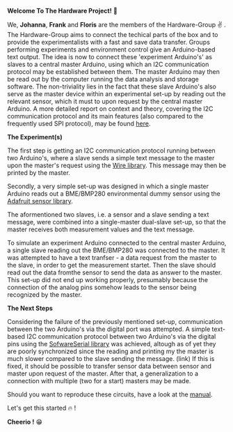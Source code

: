 **Welcome To The Hardware Project!** :raised_hands:

We, **Johanna**, **Frank** and **Floris** are the members of the Hardware-Group :v: .
The Hardware-Group aims to connect the techical parts of the box and to provide the experimentalists with a fast and save data transfer. 
Groups performing experiments and environment control give an Arduino-based text output.
The idea is now to connect these 'experiment Arduino's' as slaves to a central master Arduino, using which an I2C communication protocol may be established between them.
The master Arduino may then be read out by the computer running the data analysis and storage software.
The non-triviality lies in the fact that these slave Arduino's also serve as the master device within an experimental set-up by reading out the relevant sensor, which it must to upon request by the central master Arduino.
A more detailed report on context and theory, covering the I2C communication protocol and its main features (also compared to the frequently used SPI protocol), may be found [here](https://git.science.uu.nl/ued2020/experiment-design-2020/-/blob/master/projects/Hardware_Johanna_Floris_Frank/Documentation/Report_on_context_and_theory.md).

**The Experiment(s)**

The first step is getting an I2C communication protocol running between two Arduino's, where a slave sends a simple text message to the master upon the master's request using the [Wire library](https://www.arduino.cc/en/Reference/Wire).
This message may then be printed by the master.

Secondly, a very simple set-up was designed in which a single master Arduino reads out a BME/BMP280 environmental dummy sensor using the [Adafruit sensor library](https://github.com/adafruit/Adafruit_Sensor).

The aformentioned two slaves, i.e. a sensor and a slave sending a text message, were combined into a single-master dual-slave set-up, so that the master receives both measurement values and the text message.

To simulate an experiment Arduino connected to the central master Arduino, a single slave reading out the BME/BMP280 was connected to the master.
It was attempted to have a text tranfser - a data request from the master to the slave, in order to get the measurement startet. Then the slave should read out the data fromthe sensor to send the data as answer to the master.
This set-up did not end up working properly, presumably because the connection of the analog pins somehow leads to the sensor being recognized by the master.

**The Next Steps**

Considering the failure of the previously mentioned set-up, communication between the two Arduino's via the digital port was attempted.
A simple text-based I2C communication protocol between two Arduino's via the digital pins using the [SofwareSerial library](https://www.arduino.cc/en/Reference/SoftwareSerial) was achieved, altough as of yet they are poorly synchronized since the reading and printing my the master is much slower compared to the slave sending the message. (link)
If this is fixed, it should be possible to transfer sensor data between sensor and master upon request of the master. After that, a generalization to a connection with multiple (two for a start) masters may be made.


Should you want to reproduce these circuits, have a look at the [manual](https://git.science.uu.nl/ued2020/experiment-design-2020/-/blob/master/projects/Hardware_Johanna_Floris_Frank/Documentation/reproduction_guide.md).

Let's get this started :fire: !

**Cheerio !** :grin:
